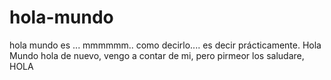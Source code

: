 # hola-mundo
hola mundo es ... mmmmmm.. como decirlo.... es decir prácticamente. Hola Mundo
hola de nuevo, vengo a contar de mi, pero pirmeor los saludare, HOLA  
